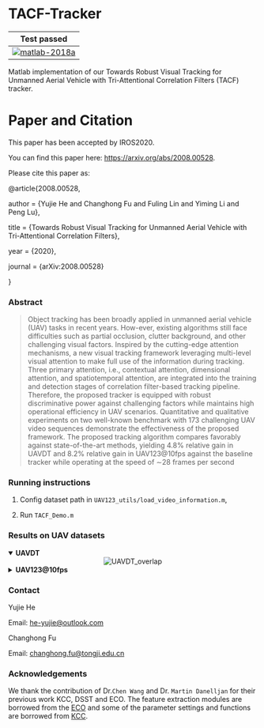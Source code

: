 # TACF-Tracker

| **Test passed**                                              |
| ------------------------------------------------------------ |
| [![matlab-2018a](https://img.shields.io/badge/matlab-2018a-yellow.svg)](https://www.mathworks.com/products/matlab.html) |

Matlab implementation of our Towards Robust Visual Tracking for Unmanned Aerial Vehicle with Tri-Attentional Correlation Filters (TACF) tracker.


# Paper and Citation

This paper has been accepted by IROS2020.

You can find this paper here: https://arxiv.org/abs/2008.00528.

Please cite this paper as:

@article{2008.00528,

author = {Yujie He and Changhong Fu and Fuling Lin and Yiming Li and Peng Lu},

title = {Towards Robust Visual Tracking for Unmanned Aerial Vehicle with Tri-Attentional Correlation Filters},

year = {2020},

journal = {arXiv:2008.00528}

}

### Abstract 

>Object tracking has been broadly applied in unmanned aerial vehicle (UAV) tasks in recent years. How-ever, existing algorithms still face difficulties such as partial occlusion, clutter background, and other challenging visual factors. Inspired by the cutting-edge attention mechanisms, a new visual tracking framework leveraging multi-level visual attention to make full use of the information during tracking. Three primary attention, i.e., contextual attention, dimensional attention, and spatiotemporal attention, are integrated into the training and detection stages of correlation filter-based tracking pipeline. Therefore, the proposed tracker is equipped with robust discriminative power against challenging factors while maintains high operational efficiency in UAV scenarios. Quantitative and qualitative experiments on two well-known benchmark with 173 challenging UAV video sequences demonstrate the effectiveness of the proposed framework. The proposed tracking algorithm compares favorably against state-of-the-art methods, yielding 4.8% relative gain in UAVDT and 8.2% relative gain in UAV123@10fps against the baseline tracker while operating at the speed of ∼28 frames per second


### Running instructions

1. Config dataset path in `UAV123_utils/load_video_information.m`,

2. Run `TACF_Demo.m`

### Results on UAV datasets

<details open>
  <summary><b>UAVDT</b></summary>
<div align="center">
    <img src="https://raw.githubusercontent.com/vision4robotics/TACF-Tracker/master/results/overlap_OPE_UAVDT.png" alt="UAVDT_overlap">
</div>
</details>


<details>
  <summary><b>UAV123@10fps</b></summary>
<div align="center">
    <img src="https://raw.githubusercontent.com/vision4robotics/TACF-Tracker/master/results/overlap_OPE_UAV123.png" alt="UAV123@10fps">
</div>
</details>

### Contact 

Yujie He

Email: he-yujie@outlook.com

Changhong Fu

Email: changhong.fu@tongji.edu.cn

### Acknowledgements

We thank the contribution of Dr.`Chen Wang` and Dr. `Martin Danelljan` for their previous work KCC, DSST and ECO. The feature extraction modules are borrowed from the [ECO](https://github.com/martin-danelljan/ECO) and some of the parameter settings and functions are borrowed from [KCC](https://github.com/wang-chen/KCC/tree/master/tracking).

